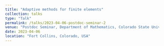 ```yaml
---
title: "Adaptive methods for finite elements"
collection: talks
type: "Talk"
permalink: /talks/2023-04-06-postdoc-seminar-2
venue: "Postdoc Seminar, Department of Mathematics, Colorado State University"
date: 2023-04-06
location: "Fort Collins, Colorado, USA"
---
```

